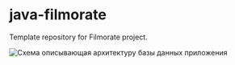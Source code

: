 # java-filmorate
Template repository for Filmorate project.

![Схема описывающая архитектуру базы данных приложения](https://dbdiagram.io/d/64825d44722eb77494a7c386)
